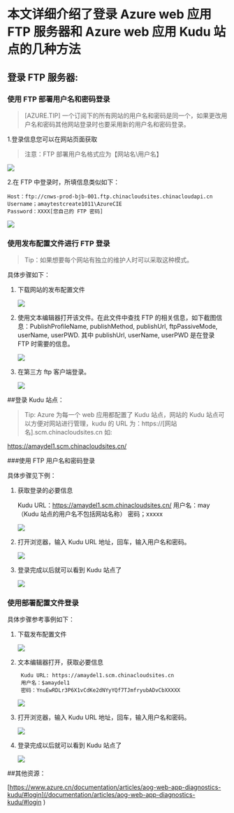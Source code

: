 <properties
	pageTitle="本文详细介绍了登录 Azure web 应用 FTP 服务器和 Azure web 应用 Kudu 站点的几种方法"
	description="本文详细介绍了登录 Azure web 应用 FTP 服务器和 Azure web 应用 Kudu 站点的几种方法。"
	services="app-service-web"
	documentationCenter=""
	authors=""
	manager=""
	editor=""
	tags=""/>

<tags
	ms.service="app-service-web-aog"
	ms.date="10/27/2016"
	wacn.date="11/03/2016"/>



# 本文详细介绍了登录 Azure web 应用 FTP 服务器和 Azure web 应用 Kudu 站点的几种方法



## 登录 FTP 服务器:

### 使用 FTP 部署用户名和密码登录

>[AZURE.TIP] 一个订阅下的所有网站的用户名和密码是同一个，如果更改用户名和密码其他网站登录时也要采用新的用户名和密码登录。

1.登录信息您可以在网站页面获取

>注意：FTP 部署用户名格式应为【网站名\用户名】

![](./media/aog-web-app-ftp-kudu-login/new-portal.png)
 
2.在 FTP 中登录时，所填信息类似如下：

	Host：ftp://cnws-prod-bjb-001.ftp.chinacloudsites.chinacloudapi.cn
	Username；amaytestcreate1011\AzureCIE
	Password：XXXX[您自己的 FTP 密码]
  ![](./media/aog-web-app-ftp-kudu-login/ftp-login.png)

### 使用发布配置文件进行 FTP 登录

>Tip：如果想要每个网站有独立的维护人时可以采取这种模式。

具体步骤如下：

1. 下载网站的发布配置文件

	![](./media/aog-web-app-ftp-kudu-login/publish-settings.png)
 
2. 使用文本编辑器打开该文件。在此文件中查找 FTP 的相关信息，如下截图信息：PublishProfileName, publishMethod, publishUrl, ftpPassiveMode, userName, userPWD.
其中 publishUrl, userName, userPWD 是在登录 FTP 时需要的信息。

	![](./media/aog-web-app-ftp-kudu-login/publish-settings-content.png)
 
3. 在第三方 ftp 客户端登录。
 
	![](./media/aog-web-app-ftp-kudu-login/ftp-login-how.png)








##登录 Kudu 站点：

>Tip:  Azure 为每一个 web 应用都配置了 Kudu 站点，网站的 Kudu 站点可以方便对网站进行管理，kudu 的 URL 为：https://[网站名].scm.chinacloudsites.cn 如:

https://amaydel1.scm.chinacloudsites.cn/ 

###使用 FTP 用户名和密码登录

具体步骤见下例：

1. 获取登录的必要信息

	Kudu URL：https://amaydel1.scm.chinacloudsites.cn/
	用户名：may （Kudu 站点的用户名不包括网站名称）
	密码；xxxxx

	![](./media/aog-web-app-ftp-kudu-login/publish-settings.png)
 
2. 打开浏览器，输入 Kudu URL 地址，回车，输入用户名和密码。

	![](./media/aog-web-app-ftp-kudu-login/kudu-login.png)
 
3. 登录完成以后就可以看到 Kudu 站点了

	![](./media/aog-web-app-ftp-kudu-login/kudu-page.png)
 

### 使用部署配置文件登录

具体步骤参考事例如下：

1. 下载发布配置文件

	![](./media/aog-web-app-ftp-kudu-login/publish-settings.png)
 
2. 文本编辑器打开，获取必要信息


		Kudu URL: https://amaydel1.scm.chinacloudsites.cn 
		用户名：$amaydel1
		密码：YnuEwRDLr3P6X1vCdKe2dNYyYQf7TJmfryubADvCbXXXXX

	![](./media/aog-web-app-ftp-kudu-login/publish-settings-content.png)


 

3. 打开浏览器，输入 Kudu URL 地址，回车，输入用户名和密码。

	![](./media/aog-web-app-ftp-kudu-login/kudu-login.png)
 
4. 登录完成以后就可以看到 Kudu 站点了

	![](./media/aog-web-app-ftp-kudu-login/kudu-page.png)
 
##其他资源： 

[https://www.azure.cn/documentation/articles/aog-web-app-diagnostics-kudu/#login](/documentation/articles/aog-web-app-diagnostics-kudu/#login ) 

